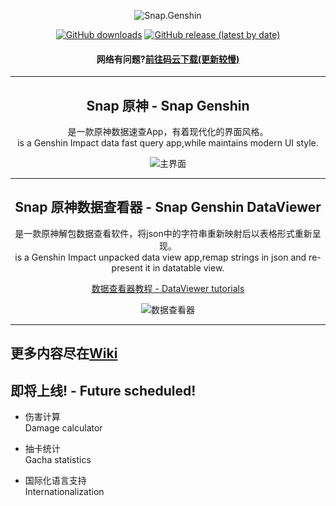 <div align="center"> 

![Snap.Genshin](https://socialify.git.ci/DGP-Studio/Snap.Genshin/image?description=1&font=Inter&forks=1&issues=1&language=1&pattern=Circuit%20Board&pulls=1&stargazers=1&theme=Dark)

[![GitHub downloads](https://img.shields.io/github/downloads/DGP-Studio/Snap.Genshin/total?style=for-the-badge)](https://github.com/DGP-Studio/Snap.Genshin/releases)
[![GitHub release (latest by date)](https://img.shields.io/github/downloads/DGP-studio/Snap.Genshin/latest/total?style=for-the-badge)](https://github.com/DGP-Studio/Snap.Genshin/releases/latest)

#### 网络有问题?[前往码云下载(更新较慢)](https://gitee.com/Lightczx/Snap.Genshin/releases)
---
## Snap 原神 - Snap Genshin  
是一款原神数据速查App，有着现代化的界面风格。  
is a Genshin Impact data fast query app,while maintains modern UI style.

![主界面](https://i.loli.net/2021/01/26/ORPB9vJYmNVgX87.png)

---
## Snap 原神数据查看器 - Snap Genshin DataViewer
是一款原神解包数据查看软件，将json中的字符串重新映射后以表格形式重新呈现。  
is a Genshin Impact unpacked data view app,remap strings in json and re-present it in datatable view.

[数据查看器教程 - DataViewer tutorials](https://github.com/DGP-Studio/Snap.Genshin/wiki/DataViewerTutorial)

![数据查看器](https://i.loli.net/2021/02/23/HbvTDa9mB5Ud6Iz.png)

</div>

---
## 更多内容尽在[Wiki](https://github.com/DGP-Studio/Snap.Genshin/wiki)

## 即将上线! - Future scheduled!

* 伤害计算  
Damage calculator

* 抽卡统计  
Gacha statistics

* 国际化语言支持  
Internationalization


